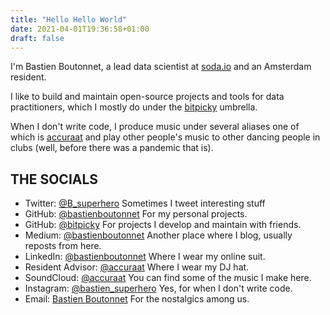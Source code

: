 ```yaml
---
title: "Hello Hello World"
date: 2021-04-01T19:36:58+01:00
draft: false
---
```


I'm Bastien Boutonnet, a lead data scientist at [soda.io](https://www.soda.io/) and an Amsterdam resident.

I like to build and maintain open-source projects and tools for data practitioners, which I mostly do under the [bitpicky](http://github.com/bitpicky) umbrella.

When I don't write code, I produce music under several aliases one of which is [accuraat](http://accuraatmusic.nl/) and play other people's music to other dancing people in clubs (well, before there was a pandemic that is).

## THE SOCIALS

- Twitter: [@B_superhero](https://twitter.com/B_superhero) Sometimes I tweet interesting stuff
- GitHub: [@bastienboutonnet](http://github.com/bastienboutonnet) For my personal projects.
- GitHub: [@bitpicky](http://github.com/bitpicky) For projects I develop and maintain with friends.
- Medium: [@bastienboutonnet](https://medium.com/@bastienboutonnet) Another place where I blog, usually reposts from here.
- LinkedIn: [@bastienboutonnet](https://www.linkedin.com/in/bastienboutonnet/) Where I wear my online suit.
- Resident Advisor: [@accuraat](https://ra.co/dj/accuraat) Where I wear my DJ hat.
- SoundCloud: [@accuraat](https://soundcloud.com/accuraat) You can find some of the music I make here.
- Instagram: [@bastien_superhero](https://www.instagram.com/bastien_superhero/) Yes, for when I don't write code.
- Email: [Bastien Boutonnet](mailto:hello@bastienboutonnet.com) For the nostalgics among us.
